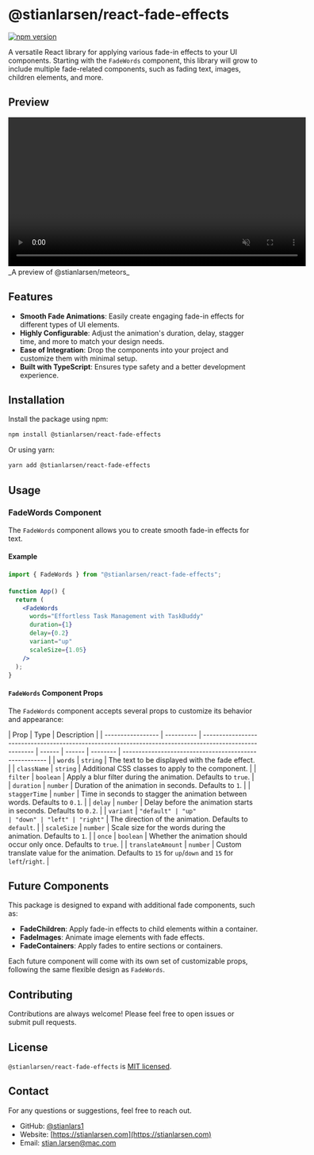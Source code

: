# @stianlarsen/react-fade-effects

[![npm version](https://badge.fury.io/js/%40stianlarsen%2Fmeteors.svg)](https://badge.fury.io/js/%40stianlarsen%2Fmeteors)

A versatile React library for applying various fade-in effects to your UI components. Starting with the `FadeWords` component, this library will grow to include multiple fade-related components, such as fading text, images, children elements, and more.

## Preview

<video width="600" autoplay loop muted>
  <source src="https://github.com/Stianlars1/meteors/raw/cfb5a83c7efa64f948d8ee75773a4e8c6864a7f8/meteors.mp4" type="video/mp4">
    <img src="https://raw.githubusercontent.com/Stianlars1/borderBeam/15c85e33676a198ea0b0d89f433c3afb52ca7285/borderbeam.png" alt="Fallback Image">
  Your browser does not support the video tag.
</video>
_A preview of @stianlarsen/meteors_

## Features

- **Smooth Fade Animations**: Easily create engaging fade-in effects for different types of UI elements.
- **Highly Configurable**: Adjust the animation's duration, delay, stagger time, and more to match your design needs.
- **Ease of Integration**: Drop the components into your project and customize them with minimal setup.
- **Built with TypeScript**: Ensures type safety and a better development experience.

## Installation

Install the package using npm:

```bash
npm install @stianlarsen/react-fade-effects
```

Or using yarn:

```bash
yarn add @stianlarsen/react-fade-effects
```

## Usage

### FadeWords Component

The `FadeWords` component allows you to create smooth fade-in effects for text.

#### Example

```jsx
import { FadeWords } from "@stianlarsen/react-fade-effects";

function App() {
  return (
    <FadeWords
      words="Effortless Task Management with TaskBuddy"
      duration={1}
      delay={0.2}
      variant="up"
      scaleSize={1.05}
    />
  );
}
```

#### `FadeWords` Component Props

The `FadeWords` component accepts several props to customize its behavior and appearance:

| Prop              | Type       | Description                                                                                             |
| ----------------- | ---------- | ------------------------------------------------------------------------------------------------------- | ------ | ------ | -------- | ------------------------------------------------------ |
| `words`           | `string`   | The text to be displayed with the fade effect.                                                          |
| `className`       | `string`   | Additional CSS classes to apply to the component.                                                       |
| `filter`          | `boolean`  | Apply a blur filter during the animation. Defaults to `true`.                                           |
| `duration`        | `number`   | Duration of the animation in seconds. Defaults to `1`.                                                  |
| `staggerTime`     | `number`   | Time in seconds to stagger the animation between words. Defaults to `0.1`.                              |
| `delay`           | `number`   | Delay before the animation starts in seconds. Defaults to `0.2`.                                        |
| `variant`         | `"default" | "up"                                                                                                    | "down" | "left" | "right"` | The direction of the animation. Defaults to `default`. |
| `scaleSize`       | `number`   | Scale size for the words during the animation. Defaults to `1`.                                         |
| `once`            | `boolean`  | Whether the animation should occur only once. Defaults to `true`.                                       |
| `translateAmount` | `number`   | Custom translate value for the animation. Defaults to `15` for `up`/`down` and `15` for `left`/`right`. |

## Future Components

This package is designed to expand with additional fade components, such as:

- **FadeChildren**: Apply fade-in effects to child elements within a container.
- **FadeImages**: Animate image elements with fade effects.
- **FadeContainers**: Apply fades to entire sections or containers.

Each future component will come with its own set of customizable props, following the same flexible design as `FadeWords`.

## Contributing

Contributions are always welcome! Please feel free to open issues or submit pull requests.

## License

`@stianlarsen/react-fade-effects` is [MIT licensed](./LICENSE).

## Contact

For any questions or suggestions, feel free to reach out.

- GitHub: [@stianlars1](https://github.com/stianlars1)
- Website: [https://stianlarsen.com](https://stianlarsen.com)
- Email: [stian.larsen@mac.com](mailto:stian.larsen@mac.com)
